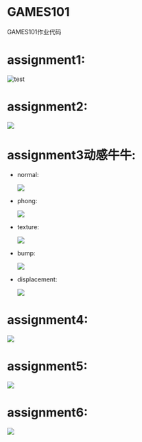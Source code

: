 # GAMES101
GAMES101作业代码

# assignment1:
 
![test](https://github.com/yjb6/GAMES101/blob/main/Assignment1/%E2%94%A4%C2%B7%E2%94%AC%CE%B4%E2%94%90%E2%89%A5%E2%95%9D%E2%96%84/build/output.png)

# assignment2:

![](https://github.com/yjb6/GAMES101/blob/main/Assignment2/%E2%94%A4%C2%B7%E2%94%AC%CE%B4%E2%94%90%E2%89%A5%E2%95%9D%E2%96%84/build/output.png)

# assignment3动感牛牛:

* normal:
  
  ![](https://github.com/yjb6/GAMES101/blob/main/Assignment3/Code/build/normal.png)
  
* phong:
  
  ![](https://github.com/yjb6/GAMES101/blob/main/Assignment3/Code/build/phong.png)
  
* texture:
  
  ![](https://github.com/yjb6/GAMES101/blob/main/Assignment3/Code/build/texture.png)
  
* bump:
  
  ![](https://github.com/yjb6/GAMES101/blob/main/Assignment3/Code/build/bump.png)
  
* displacement:
  
  ![](https://github.com/yjb6/GAMES101/blob/main/Assignment3/Code/build/displacement.png)

# assignment4:

![](https://github.com/yjb6/GAMES101/blob/main/Hw4/images/bezier.png)

# assignment5:
![](https://github.com/yjb6/GAMES101/blob/main/Assignment5/images/ray-tracing.png)

# assignment6:
![](https://github.com/yjb6/GAMES101/blob/main/Assignment6/image/result.png)
